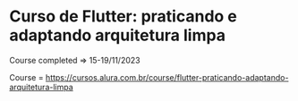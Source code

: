 # Curso de Flutter: praticando e adaptando arquitetura limpa

Course completed => 15-19/11/2023

Course = https://cursos.alura.com.br/course/flutter-praticando-adaptando-arquitetura-limpa